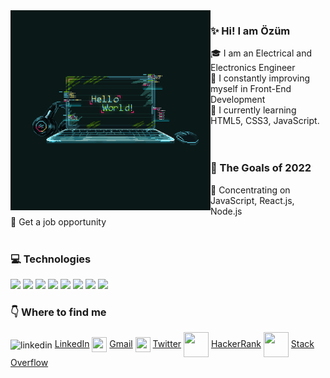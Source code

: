 <!--
**berceou/berceou** is a ✨ _special_ ✨ repository because its `README.md` (this file) appears on your GitHub profile.

Here are some ideas to get you started:

- 🔭 I’m currently working on ...
- 🌱 I’m currently learning ...
- 👯 I’m looking to collaborate on ...
- 🤔 I’m looking for help with ...
- 💬 Ask me about ...
- 📫 How to reach me: ...
- 😄 Pronouns: ...
- ⚡ Fun fact: ...

  
<img height="180em" align="center" src="https://github-readme-stats.vercel.app/api?username=berceou&show_icons=true&locale=en&theme=algolia&include_all_commits=true&count_private=true" alt="mukireus"/> : yüzdeli
### :pushpin: The Goals of 2022  

<code><a target="_blank"><img height="50" src="https://seeklogo.com/images/C/c-logo-1B1817C041-seeklogo.com.png"></a></code>

<img height="100em" align="right" src="https://github-readme-stats.vercel.app/api/top-langs?username=berceou&show_icons=true&locale=en&layout=compact&langs_count=8&theme=algolia" alt="mukireus"/> : language

<code><a target="_blank"><img height="50" src="https://upload.wikimedia.org/wikipedia/commons/e/e9/Amazon_Lambda_architecture_logo.png"></a></code>
<code><a target="_blank"><img height="60" src="https://upload.wikimedia.org/wikipedia/commons/f/fd/DynamoDB.png"></a></code>
-->


<img align="left" src="https://github.com/berceou/berceou/blob/main/hello-world.gif" width="320" height="320" />  

### :sparkles: Hi! I am Özüm    
  
 :mortar_board: I am an Electrical and Electronics Engineer  
 :running: I constantly improving myself in Front-End Development  
 :beginner: I currently learning HTML5, CSS3, JavaScript.  
 <br/>
 <br/>
   
### :pushpin: The Goals of 2022  
:tada: Concentrating on JavaScript, React.js, Node.js  
:tada: Get a job opportunity    
<br/>  
### :computer: Technologies
<code><a target="_blank"><img height="60" src="https://upload.wikimedia.org/wikipedia/commons/thumb/6/61/HTML5_logo_and_wordmark.svg/512px-HTML5_logo_and_wordmark.svg.png"></a></code>
<code><a target="_blank"><img height="60" src="https://upload.wikimedia.org/wikipedia/commons/thumb/d/d5/CSS3_logo_and_wordmark.svg/363px-CSS3_logo_and_wordmark.svg.png"></a></code>
<code><a target="_blank"><img height="50" src="https://upload.wikimedia.org/wikipedia/commons/thumb/b/b2/Bootstrap_logo.svg/512px-Bootstrap_logo.svg.png"></a></code>
<code><a target="_blank"><img height="50" src="https://upload.wikimedia.org/wikipedia/commons/thumb/6/6a/JavaScript-logo.png/240px-JavaScript-logo.png"></a></code>
<code><a target="_blank"><img height="50" src="https://upload.wikimedia.org/wikipedia/commons/thumb/4/47/React.svg/512px-React.svg.png"></a></code>
<code><a target="_blank"><img height="60" src="https://www.vectorlogo.zone/logos/nodejs/nodejs-icon.svg"></a></code>
<code><a target="_blank"><img height="60" src="https://upload.wikimedia.org/wikipedia/commons/thumb/3/3f/Git_icon.svg/97px-Git_icon.svg.png"></a></code>
<code><a target="_blank"><img height="50" src="https://upload.wikimedia.org/wikipedia/commons/thumb/9/9a/Visual_Studio_Code_1.35_icon.svg/512px-Visual_Studio_Code_1.35_icon.svg.png"></a></code>
<br/>
 

### :point_down: Where to find me  
<img align="center" alt="linkedin" width="24px" src="https://raw.githubusercontent.com/peterthehan/peterthehan/master/assets/linkedin.svg"/>   [LinkedIn](www.linkedin.com/in/berce-ozum-uygun) 
<img align="center" height="24" width="24" src="https://upload.wikimedia.org/wikipedia/commons/thumb/7/7e/Gmail_icon_%282020%29.svg/512px-Gmail_icon_%282020%29.svg.png" />   [Gmail](mailto:berceozumm@gmail.com) 
<img align="center" height="24" width="24" src="https://upload.wikimedia.org/wikipedia/commons/thumb/4/4f/Twitter-logo.svg/512px-Twitter-logo.svg.png" />       [Twitter](https://twitter.com/BerceozumU) 
<img align="center" height="40" width="40" src="https://upload.wikimedia.org/wikipedia/commons/thumb/6/65/HackerRank_logo.png/600px-HackerRank_logo.png" />   [HackerRank](https://www.hackerrank.com/berceozumm?hr_r=1) 
<img align="center" height="40" width="40" src="https://upload.wikimedia.org/wikipedia/commons/8/81/Stackoverflow_icon.png" />  [Stack Overflow](https://stackoverflow.com/users/17711029/berce-ozum-uygun) 
  
  


